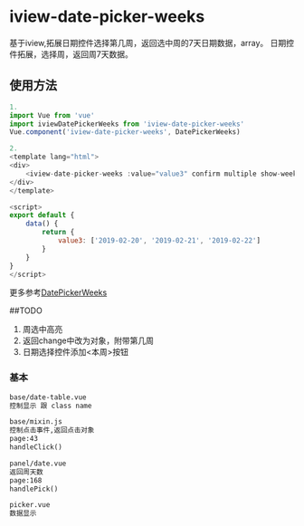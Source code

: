 # iview-date-picker-weeks
基于iview,拓展日期控件选择第几周，返回选中周的7天日期数据，array。
日期控件拓展，选择周，返回周7天数据。
## 使用方法

```js
1.
import Vue from 'vue'
import iviewDatePickerWeeks from 'iview-date-picker-weeks'
Vue.component('iview-date-picker-weeks', DatePickerWeeks)

2.
<template lang="html">
<div>
    <iview-date-picker-weeks :value="value3" confirm multiple show-week-numbers placeholder="请选择第几周" type="date" style="width:550px;" @on-change="value3 = $event"></iview-date-picker-weeks>
</div>
</template>

<script>
export default {
    data() {
        return {
            value3: ['2019-02-20', '2019-02-21', '2019-02-22']
        }
    }
}
</script>

```  
更多参考[DatePickerWeeks](https://www.iviewui.com/components/date-picker)

##TODO
1. 周选中高亮
2. 返回change中改为对象，附带第几周
3. 日期选择控件添加<本周>按钮
### 基本
```txt
base/date-table.vue
控制显示 跟 class name

base/mixin.js
控制点击事件,返回点击对象
page:43
handleClick()

panel/date.vue
返回周天数
page:168
handlePick()

picker.vue
数据显示

```  
